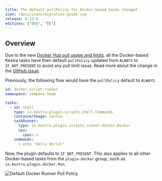 ```yaml
---
title: The default pullPolicy for Docker-based tasks changed
icon: /docs/icons/migration-guide.svg
release: 0.23.0
editions: ["OSS", "EE"]
---
```


## Overview

Due to the new [Docker Hub pull usage and limits](https://docs.docker.com/docker-hub/usage/pulls/), all the Docker-based Kestra tasks have their default `pullPolicy` updated from `ALWAYS` to `IF_NOT_PRESENT` to avoid any pull limit issue. Read more about the change in the [GitHub issue](https://github.com/kestra-io/plugin-scripts/issues/230).

Previously, the following flow would have the `pullPolicy` default to `ALWAYS`:

```yaml
id: docker_script_runner
namespace: company.team

tasks:
  - id: shell
    type: io.kestra.plugin.scripts.shell.Commands
    containerImage: centos
    taskRunner:
      type: io.kestra.plugin.scripts.runner.docker.Docker
      cpu:
        cpus: 1
    commands:
      - echo "Hello World!"
```

Now, the plugin defaults to `IF_NOT_PRESENT`. This also applies to all other Docker-based tasks from the `plugin-docker` group, such as `io.kestra.plugin.docker.Run`.

![Default Docker Runner Pull Policy](@assets/docs/migration-guide/0-23/pullPolicy-default.png)
